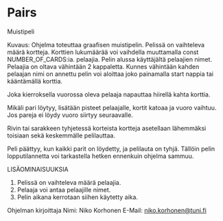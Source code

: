 # Pairs

Muistipeli

Kuvaus:
Ohjelma toteuttaa graafisen muistipelin. Pelissä on vaihteleva määrä kortteja.
Korttien lukumäärää voi vaihdella muuttamalla const NUMBER_OF_CARDS:ia.
pelaajia. Pelin alussa käyttäjältä pelaajien nimet. Pelaajia on oltava
vähintään 2 kappaletta.
Kunnes vähintään kahden pelaajan nimi on annettu pelin voi
aloittaa joko painamalla start nappia tai kääntämällä korttia.

Joka kierroksella vuorossa oleva pelaaja napauttaa hiirellä kahta korttia.

Mikäli pari löytyy, lisätään pisteet pelaajalle, kortit katoaa ja
vuoro vaihtuu. Jos pareja ei löydy vuoro siirtyy seuraavalle.

Rivin tai sarakkeen tyhjetessä korteista kortteja asetellaan lähemmäksi
toisiaan sekä keskemmälle pelilauttaa.

Peli päättyy, kun kaikki parit on löydetty, ja pelilauta on tyhjä.
Tällöin pelin lopputilannetta voi tarkastella hetken ennenkuin ohjelma
sammuu.

LISÄOMINAISUUKSIA
1. Pelissä on vaihteleva määrä pelaajia.
2. Pelaaja voi antaa pelaajille nimet.
5. Pelin aikana kerrotaan siihen käytetty aika.



Ohjelman kirjoittaja
Nimi: Niko Korhonen
E-Mail: niko.korhonen@tuni.fi
